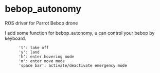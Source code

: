 # bebop_autonomy
ROS driver for Parrot Bebop drone

I add some function for bebop_autonomy, u can control your bebop by keyboard.
```
      't': take off
      'y': land
      'h': enter hovering mode
      'm': enter move mode
      'space bar': activate/deactivate emergency mode
```
